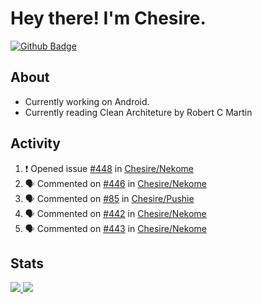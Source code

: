 # Hey there! I'm Chesire.

[![Github Badge](https://img.shields.io/badge/-Github-000?style=flat-square&logo=Github&logoColor=white&link=https://github.com/chesire)](https://github.com/chesire)

## About

<!-- Uses https://github.com/Chesire/natemoo-re -->
* Currently working on Android.
* Currently reading Clean Architeture by Robert C Martin
<!--
* Currently listening to: 
<a href="https://natemoo-re-iirbxe7wf.vercel.app/now-playing?open">
    <img src="https://natemoo-re-iirbxe7wf.vercel.app/now-playing" width="256" height="64" alt="Now Playing">
</a>  
-->

## Activity

<!-- Uses https://github.com/jamesgeorge007/github-activity-readme -->
<!--START_SECTION:activity-->
1. ❗️ Opened issue [#448](https://github.com/Chesire/Nekome/issues/448) in [Chesire/Nekome](https://github.com/Chesire/Nekome)
2. 🗣 Commented on [#446](https://github.com/Chesire/Nekome/issues/446) in [Chesire/Nekome](https://github.com/Chesire/Nekome)
3. 🗣 Commented on [#85](https://github.com/Chesire/Pushie/issues/85) in [Chesire/Pushie](https://github.com/Chesire/Pushie)
4. 🗣 Commented on [#442](https://github.com/Chesire/Nekome/issues/442) in [Chesire/Nekome](https://github.com/Chesire/Nekome)
5. 🗣 Commented on [#443](https://github.com/Chesire/Nekome/issues/443) in [Chesire/Nekome](https://github.com/Chesire/Nekome)
<!--END_SECTION:activity-->

## Stats

<a href="https://github-readme-stats.vercel.app/api/top-langs/?username=chesire&theme=tokyonight">
    <img src="https://github-readme-stats.vercel.app/api/top-langs/?username=chesire&layout=compact&theme=tokyonight" >
</a>
<a href="https://github-readme-stats.vercel.app/api?username=chesire&show_icons=true&theme=tokyonight">
    <img src="https://github-readme-stats.vercel.app/api?username=chesire&show_icons=true&theme=tokyonight" >
</a>  
